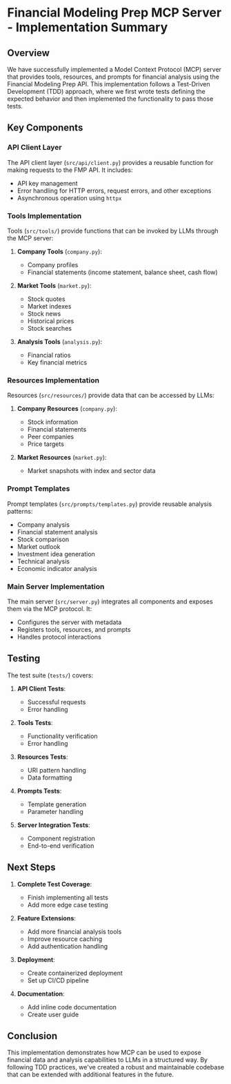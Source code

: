 # Financial Modeling Prep MCP Server - Implementation Summary

## Overview

We have successfully implemented a Model Context Protocol (MCP) server that provides tools, resources, and prompts for financial analysis using the Financial Modeling Prep API. This implementation follows a Test-Driven Development (TDD) approach, where we first wrote tests defining the expected behavior and then implemented the functionality to pass those tests.

## Key Components

### API Client Layer

The API client layer (`src/api/client.py`) provides a reusable function for making requests to the FMP API. It includes:

- API key management
- Error handling for HTTP errors, request errors, and other exceptions
- Asynchronous operation using `httpx`

### Tools Implementation

Tools (`src/tools/`) provide functions that can be invoked by LLMs through the MCP server:

1. **Company Tools** (`company.py`):
   - Company profiles
   - Financial statements (income statement, balance sheet, cash flow)

2. **Market Tools** (`market.py`):
   - Stock quotes
   - Market indexes
   - Stock news
   - Historical prices
   - Stock searches

3. **Analysis Tools** (`analysis.py`):
   - Financial ratios
   - Key financial metrics

### Resources Implementation

Resources (`src/resources/`) provide data that can be accessed by LLMs:

1. **Company Resources** (`company.py`):
   - Stock information
   - Financial statements
   - Peer companies
   - Price targets

2. **Market Resources** (`market.py`):
   - Market snapshots with index and sector data

### Prompt Templates

Prompt templates (`src/prompts/templates.py`) provide reusable analysis patterns:

- Company analysis
- Financial statement analysis
- Stock comparison
- Market outlook
- Investment idea generation
- Technical analysis
- Economic indicator analysis

### Main Server Implementation

The main server (`src/server.py`) integrates all components and exposes them via the MCP protocol. It:

- Configures the server with metadata
- Registers tools, resources, and prompts
- Handles protocol interactions

## Testing

The test suite (`tests/`) covers:

1. **API Client Tests**:
   - Successful requests
   - Error handling

2. **Tools Tests**:
   - Functionality verification
   - Error handling

3. **Resources Tests**:
   - URI pattern handling
   - Data formatting

4. **Prompts Tests**:
   - Template generation
   - Parameter handling

5. **Server Integration Tests**:
   - Component registration
   - End-to-end verification

## Next Steps

1. **Complete Test Coverage**:
   - Finish implementing all tests
   - Add more edge case testing

2. **Feature Extensions**:
   - Add more financial analysis tools
   - Improve resource caching
   - Add authentication handling

3. **Deployment**:
   - Create containerized deployment
   - Set up CI/CD pipeline

4. **Documentation**:
   - Add inline code documentation
   - Create user guide

## Conclusion

This implementation demonstrates how MCP can be used to expose financial data and analysis capabilities to LLMs in a structured way. By following TDD practices, we've created a robust and maintainable codebase that can be extended with additional features in the future.